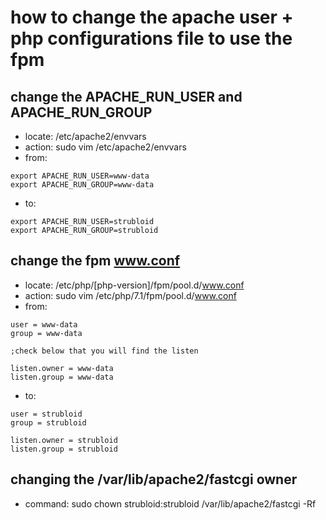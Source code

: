 # how to change the apache user + php configurations file to use the fpm

## change the APACHE_RUN_USER and APACHE_RUN_GROUP
* locate: /etc/apache2/envvars 
* action: sudo vim /etc/apache2/envvars 
* from:
```
export APACHE_RUN_USER=www-data
export APACHE_RUN_GROUP=www-data
```
* to:
```
export APACHE_RUN_USER=strubloid
export APACHE_RUN_GROUP=strubloid
```

## change the fpm www.conf
* locate: /etc/php/[php-version]/fpm/pool.d/www.conf
* action: sudo vim /etc/php/7.1/fpm/pool.d/www.conf
* from:
```
user = www-data
group = www-data

;check below that you will find the listen

listen.owner = www-data
listen.group = www-data
```
* to:
```
user = strubloid
group = strubloid

listen.owner = strubloid
listen.group = strubloid
```
## changing the /var/lib/apache2/fastcgi owner
* command: sudo chown strubloid:strubloid /var/lib/apache2/fastcgi -Rf